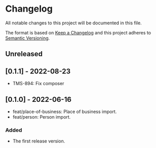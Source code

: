 # Changelog

All notable changes to this project will be documented in this file.

The format is based on [Keep a Changelog][keep-changelog]
and this project adheres to [Semantic Versioning][semver].

## Unreleased

## [0.1.1] - 2022-08-23

- TMS-894: Fix composer

## [0.1.0] - 2022-06-16

- feat/place-of-business: Place of business import.
- feat/person: Person import.

### Added

- The first release version.

[keep-changelog]: http://keepachangelog.com/en/1.0.0/

[semver]: http://semver.org/spec/v2.0.0.html
